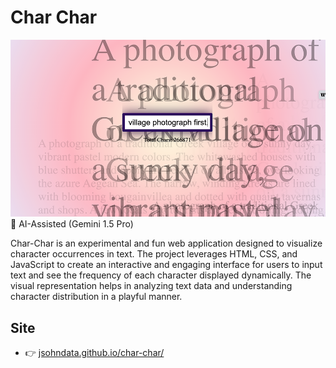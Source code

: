 # Char Char
[![Read Me](./readme.png)](https://jsohndata.github.io/char-char/)
🤖 AI-Assisted (Gemini 1.5 Pro)

Char-Char is an experimental and fun web application designed to visualize character occurrences in text. The project leverages HTML, CSS, and JavaScript to create an interactive and engaging interface for users to input text and see the frequency of each character displayed dynamically. The visual representation helps in analyzing text data and understanding character distribution in a playful manner.

## Site
* 👉 [jsohndata.github.io/char-char/](https://jsohndata.github.io/char-char/)
